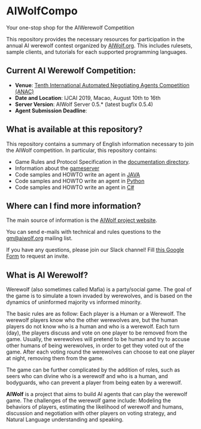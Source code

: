 # AIWolfCompo

Your one-stop shop for the AIWerewolf Competition

This repository provides the necessary resources for participation in the
annual AI werewolf contest organized by [AIWolf.org](http://aiwolf.org/en).
This includes rulesets, sample clients, and tutorials for each supported
programming languages.

## Current AI Werewolf Competition:

- **Venue**: [Tenth International Automated Negotiating Agents Competition (ANAC)](http://web.tuat.ac.jp/~katfuji/ANAC2019/)
- **Date and Location**: IJCAI 2019, Macao, August 10th to 16th
- **Server Version**: AIWolf Server 0.5.* (latest bugfix 0.5.4)
- **Agent Submission Deadline**:

## What is available at this repository?

This repository contains a summary of English information necessary to join
the AIWolf competition. In particular, this repository contains:

- Game Rules and Protocol Specification in the [documentation directory](/docs).
- Information about the [gameserver](/server)
- Code samples and HOWTO write an agent in [JAVA](/client-java)
- Code samples and HOWTO write an agent in [Python](/client-python)
- Code samples and HOWTO write an agent in [C#](/client-c)

## Where can I find more information?

The main source of information is the [AIWolf project website](http://aiwolf.org/en).

You can send e-mails with technical and rules questions to the [gm@aiwolf.org](mailto:gm@aiwolf.org) mailing list.

If you have any questions, please join our Slack channel! Fill [this Google Form](https://goo.gl/forms/VIXeJXvwg9YN4rHF3) to request an invite.

## What is AI Werewolf?

Werewolf (also sometimes called Mafia) is a party/social game. The goal
of the game is to simulate a town invaded by werewolves, and is based
on the dynamics of uninformed majority vs informed minority.

The basic rules are as follow: Each player is a Human or a Werewolf. The
werewolf players know who the other werewolves are, but the human players do not
know who is a human and who is a werewolf. Each turn (day), the players discuss
and vote on one player to be removed from the game. Usually, the werewolves will
pretend to be human and try to accuse other humans of being werewolves, in order
to get they voted out of the game. After each voting round the werewolves
can choose to eat one player at night, removing them from the game.

The game can be further complicated by the addition of roles, such as
seers who can divine who is a werewolf and who is a human, and bodyguards,
who can prevent a player from being eaten by a werewolf.

**AIWolf** is a project that aims to build AI agents that can play the
werewolf game. The challenges of the werewolf game include: Modeling the
behaviors of players, estimating the likelihood of werewolf and humans,
discussion and negotiation with other players on voting strategy, and
Natural Language understanding and speaking.
